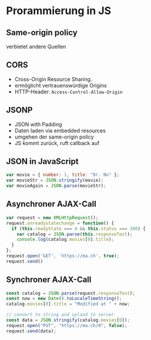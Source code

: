 # Prorammierung in JS

## Same-origin policy
verbietet andere Quellen

## CORS
* Cross-Origin Resource Sharing.
* ermöglicht vertrauenswürdige Origins
* HTTP-Header: `Access-Control-Allow-Origin`

## JSONP
* JSON with Padding
* Daten laden via embedded resources
* umgehen der same-origin policy
* JS kommt zurück, ruft callback auf

## JSON in JavaScript
```js
var movie = { number: 1, title: "Dr. No" };
var movieStr = JSON.stringify(movie);
var movieAgain = JSON.parse(movieStr);
```

## Asynchroner AJAX-Call
```js
var request = new XMLHttpRequest();
request.onreadystatechange = function() {
  if (this.readyState === 4 && this.status === 200) {
    var catalog = JSON.parse(this.responseText);
    console.log(catalog.movies[0].title);
  }
};
request.open('GET', 'https://ma.ch', true);
request.send()
```

## Synchroner AJAX-Call
```js
const catalog = JSON.parse(request.responseText);
const now = new Date().toLocaleTimeString();
catalog.movies[0].title = "Modified at " + now;

// convert to string and upload to server
const data = JSON.stringify(catalog.movies[0]);
request.open("PUT", "https://ma.ch/0", false);
request.send(data);
```
